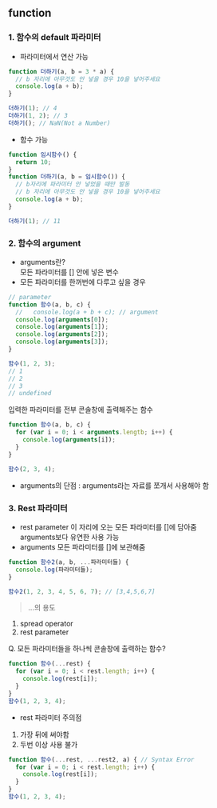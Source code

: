 ## function

### 1. 함수의 default 파라미터

- 파라미터에서 연산 가능

```javascript
function 더하기(a, b = 3 * a) {
  // b 자리에 아무것도 안 넣을 경우 10을 넣어주세요
  console.log(a + b);
}

더하기(1); // 4
더하기(1, 2); // 3
더하기(); // NaN(Not a Number)
```

- 함수 가능

```javascript
function 임시함수() {
  return 10;
}
function 더하기(a, b = 임시함수()) {
  // b자리에 파라미터 안 넣었을 때만 발동
  // b 자리에 아무것도 안 넣을 경우 10을 넣어주세요
  console.log(a + b);
}

더하기(1); // 11
```

### 2. 함수의 argument

- arguments란?\
  모든 파라미터를 [] 안에 넣은 변수
- 모든 파라미터를 한꺼번에 다루고 싶을 경우

```javascript
// parameter
function 함수(a, b, c) {
  //   console.log(a + b + c); // argument
  console.log(arguments[0]);
  console.log(arguments[1]);
  console.log(arguments[2]);
  console.log(arguments[3]);
}

함수(1, 2, 3);
// 1
// 2
// 3
// undefined
```

입력한 파라미터를 전부 콘솔창에 출력해주는 함수

```javascript
function 함수(a, b, c) {
  for (var i = 0; i < arguments.lengtb; i++) {
    console.log(arguments[i]);
  }
}

함수(2, 3, 4);
```

- arguments의 단점
  : arguments라는 자료를 쪼개서 사용해야 함

### 3. Rest 파라미터

- rest parameter
  이 자리에 오는 모든 파라미터를 []에 담아줌\
  arguments보다 유연한 사용 가능
- arguments
  모든 파라미터를 []에 보관해줌

```javascript
function 함수2(a, b, ...파라미터들) {
  console.log(파라미터들);
}

함수2(1, 2, 3, 4, 5, 6, 7); // [3,4,5,6,7]
```

> ...의 용도

1. spread operator
2. rest parameter

Q. 모든 파라미터들을 하나씩 콘솔창에 출력하는 함수?

```javascript
function 함수(...rest) {
  for (var i = 0; i < rest.length; i++) {
    console.log(rest[i]);
  }
}
함수(1, 2, 3, 4);
```

- rest 파라미터 주의점

1. 가장 뒤에 써야함
2. 두번 이상 사용 불가

```javascript
function 함수(...rest, ...rest2, a) { // Syntax Error
  for (var i = 0; i < rest.length; i++) {
    console.log(rest[i]);
  }
}
함수(1, 2, 3, 4);
```

